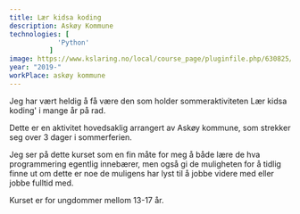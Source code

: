 ```yaml
---
title: Lær kidsa koding
description: Askøy Kommune
technologies: [
            'Python'
          ]
image: https://www.kslaring.no/local/course_page/pluginfile.php/630825/course/homesummary/AK_logo_hvit_kvadrat.png
year: "2019-"
workPlace: askøy kommune
---
```


Jeg har vært heldig å få være den som holder sommeraktiviteten
Lær kidsa koding' i mange år på rad.

Dette er en aktivitet hovedsaklig arrangert av Askøy kommune, som
strekker seg over 3 dager i sommerferien.

Jeg ser på dette kurset som en fin måte for meg å både lære de hva
programmering egentlig innebærer, men også gi de muligheten for å
tidlig finne ut om dette er noe de muligens har lyst til å jobbe
videre med eller jobbe fulltid med.

Kurset er for ungdommer mellom 13-17 år.
